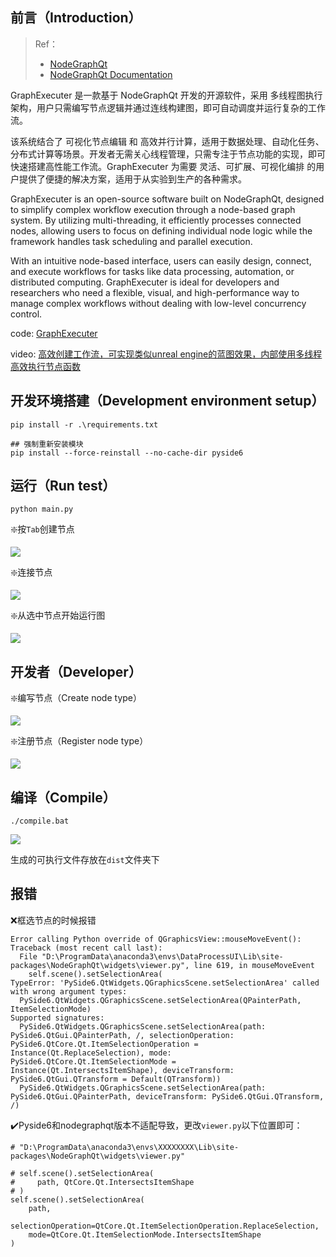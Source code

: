 
## 前言（Introduction）

> Ref：
> - [NodeGraphQt](https://github.com/jchanvfx/NodeGraphQt)
> - [NodeGraphQt Documentation](https://chantonic.com/NodeGraphQt/api/index.html)

GraphExecuter 是一款基于 NodeGraphQt 开发的开源软件，采用 多线程图执行 架构，用户只需编写节点逻辑并通过连线构建图，即可自动调度并运行复杂的工作流。

该系统结合了 可视化节点编辑 和 高效并行计算，适用于数据处理、自动化任务、分布式计算等场景。开发者无需关心线程管理，只需专注于节点功能的实现，即可快速搭建高性能工作流。GraphExecuter 为需要 灵活、可扩展、可视化编排 的用户提供了便捷的解决方案，适用于从实验到生产的各种需求。

GraphExecuter is an open-source software built on NodeGraphQt, designed to simplify complex workflow execution through a node-based graph system. By utilizing multi-threading, it efficiently processes connected nodes, allowing users to focus on defining individual node logic while the framework handles task scheduling and parallel execution.

With an intuitive node-based interface, users can easily design, connect, and execute workflows for tasks like data processing, automation, or distributed computing. GraphExecuter is ideal for developers and researchers who need a flexible, visual, and high-performance way to manage complex workflows without dealing with low-level concurrency control.

code: [GraphExecuter](https://github.com/laoxue888/GraphExecuter)

video: [高效创建工作流，可实现类似unreal engine的蓝图效果，内部使用多线程高效执行节点函数](https://www.bilibili.com/video/BV1PkfKY1Esk/?vd_source=3bf4271e80f39cfee030114782480463)

## 开发环境搭建（Development environment setup）

```shell
pip install -r .\requirements.txt

## 强制重新安装模块
pip install --force-reinstall --no-cache-dir pyside6
```

## 运行（Run test）

```shell
python main.py
```
❇️按`Tab`创建节点

![](images/create_node.gif)

❇️连接节点

![](images/link_nodes.gif)

❇️从选中节点开始运行图

![](images/run_from_node.gif)

## 开发者（Developer）

❇️编写节点（Create node type）

![](images/img.png)

❇️注册节点（Register node type）

![](images/img_1.png)

## 编译（Compile）

```shell
./compile.bat
```

![](images/img_2.png)

生成的可执行文件存放在`dist`文件夹下

## 报错

❌框选节点的时候报错

```shell
Error calling Python override of QGraphicsView::mouseMoveEvent(): Traceback (most recent call last):
  File "D:\ProgramData\anaconda3\envs\DataProcessUI\Lib\site-packages\NodeGraphQt\widgets\viewer.py", line 619, in mouseMoveEvent
    self.scene().setSelectionArea(
TypeError: 'PySide6.QtWidgets.QGraphicsScene.setSelectionArea' called with wrong argument types:
  PySide6.QtWidgets.QGraphicsScene.setSelectionArea(QPainterPath, ItemSelectionMode)
Supported signatures:
  PySide6.QtWidgets.QGraphicsScene.setSelectionArea(path: PySide6.QtGui.QPainterPath, /, selectionOperation: PySide6.QtCore.Qt.ItemSelectionOperation = Instance(Qt.ReplaceSelection), mode: PySide6.QtCore.Qt.ItemSelectionMode = Instance(Qt.IntersectsItemShape), deviceTransform: PySide6.QtGui.QTransform = Default(QTransform))
  PySide6.QtWidgets.QGraphicsScene.setSelectionArea(path: PySide6.QtGui.QPainterPath, deviceTransform: PySide6.QtGui.QTransform, /)
```

✔️Pyside6和nodegraphqt版本不适配导致，更改`viewer.py`以下位置即可：

```shell
# "D:\ProgramData\anaconda3\envs\XXXXXXXX\Lib\site-packages\NodeGraphQt\widgets\viewer.py"

# self.scene().setSelectionArea(
#     path, QtCore.Qt.IntersectsItemShape
# )
self.scene().setSelectionArea(
    path,
    selectionOperation=QtCore.Qt.ItemSelectionOperation.ReplaceSelection,
    mode=QtCore.Qt.ItemSelectionMode.IntersectsItemShape
)
```
